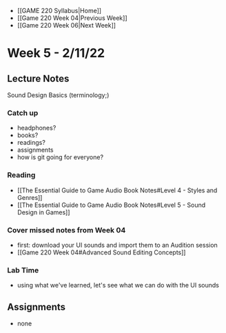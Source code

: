 - [[GAME 220 Syllabus|Home]]
- [[Game 220 Week 04|Previous Week]]
- [[Game 220 Week 06|Next Week]]

# Week 5 - 2/11/22

## Lecture Notes
Sound Design Basics (terminology;)

### Catch up
- headphones?
- books?
- readings?
- assignments
- how is git going for everyone?

### Reading
- [[The Essential Guide to Game Audio Book Notes#Level 4 - Styles and Genres]]
- [[The Essential Guide to Game Audio Book Notes#Level 5 - Sound Design in Games]]

### Cover missed notes from Week 04
- first: download your UI sounds and import them to an Audition session
- [[Game 220 Week 04#Advanced Sound Editing Concepts]]

### Lab Time
- using what we've learned, let's see what we can do with the UI sounds

## Assignments
- none